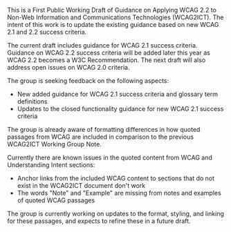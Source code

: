 This is a First Public Working Draft of Guidance on Applying WCAG 2.2 to Non-Web Information and Communications Technologies (WCAG2ICT). The intent of this work is to update the existing guidance based on new WCAG 2.1 and 2.2 success criteria.

The current draft includes guidance for WCAG 2.1 success criteria. Guidance on WCAG 2.2 success criteria will be added later this year as WCAG 2.2 becomes a W3C Recommendation. The next draft will also address open issues on WCAG 2.0 criteria. 

The group is seeking feedback on the following aspects:

- New added guidance for WCAG 2.1 success criteria and glossary term definitions
- Updates to the closed functionality guidance for new WCAG 2.1 success criteria

The group is already aware of formatting differences in how quoted passages from WCAG are included in comparison to the previous WCAG2ICT Working Group Note.

Currently there are known issues in the quoted content from WCAG and Understanding Intent sections:

- Anchor links from the included WCAG content to sections that do not exist in the WCAG2ICT document don't work
- The words "Note" and "Example" are missing from notes and examples of quoted WCAG passages

The group is currently working on updates to the format, styling, and linking for these passages, and expects to refine these in a future draft.
